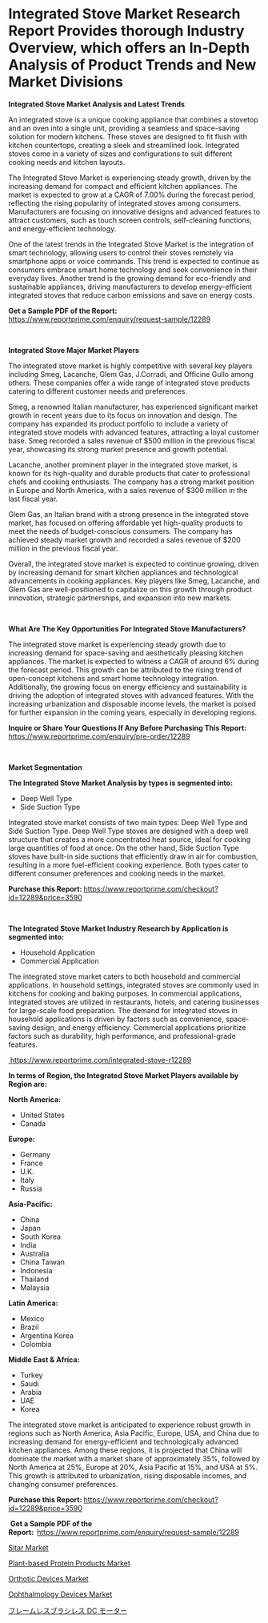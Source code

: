 <p><h1>Integrated Stove Market Research Report Provides thorough Industry Overview, which offers an In-Depth Analysis of Product Trends and New Market Divisions</h1></p><p><strong>Integrated Stove Market Analysis and Latest Trends</strong></p>
<p><p>An integrated stove is a unique cooking appliance that combines a stovetop and an oven into a single unit, providing a seamless and space-saving solution for modern kitchens. These stoves are designed to fit flush with kitchen countertops, creating a sleek and streamlined look. Integrated stoves come in a variety of sizes and configurations to suit different cooking needs and kitchen layouts.</p><p>The Integrated Stove Market is experiencing steady growth, driven by the increasing demand for compact and efficient kitchen appliances. The market is expected to grow at a CAGR of 7.00% during the forecast period, reflecting the rising popularity of integrated stoves among consumers. Manufacturers are focusing on innovative designs and advanced features to attract customers, such as touch screen controls, self-cleaning functions, and energy-efficient technology.</p><p>One of the latest trends in the Integrated Stove Market is the integration of smart technology, allowing users to control their stoves remotely via smartphone apps or voice commands. This trend is expected to continue as consumers embrace smart home technology and seek convenience in their everyday lives. Another trend is the growing demand for eco-friendly and sustainable appliances, driving manufacturers to develop energy-efficient integrated stoves that reduce carbon emissions and save on energy costs.</p></p>
<p><strong>Get a Sample PDF of the Report:&nbsp;</strong> <a href="https://www.reportprime.com/enquiry/request-sample/12289">https://www.reportprime.com/enquiry/request-sample/12289</a></p>
<p>&nbsp;</p>
<p><strong>Integrated Stove Major Market Players</strong></p>
<p><p>The integrated stove market is highly competitive with several key players including Smeg, Lacanche, Glem Gas, J.Corradi, and Officine Gullo among others. These companies offer a wide range of integrated stove products catering to different customer needs and preferences.</p><p>Smeg, a renowned Italian manufacturer, has experienced significant market growth in recent years due to its focus on innovation and design. The company has expanded its product portfolio to include a variety of integrated stove models with advanced features, attracting a loyal customer base. Smeg recorded a sales revenue of $500 million in the previous fiscal year, showcasing its strong market presence and growth potential.</p><p>Lacanche, another prominent player in the integrated stove market, is known for its high-quality and durable products that cater to professional chefs and cooking enthusiasts. The company has a strong market position in Europe and North America, with a sales revenue of $300 million in the last fiscal year.</p><p>Glem Gas, an Italian brand with a strong presence in the integrated stove market, has focused on offering affordable yet high-quality products to meet the needs of budget-conscious consumers. The company has achieved steady market growth and recorded a sales revenue of $200 million in the previous fiscal year.</p><p>Overall, the integrated stove market is expected to continue growing, driven by increasing demand for smart kitchen appliances and technological advancements in cooking appliances. Key players like Smeg, Lacanche, and Glem Gas are well-positioned to capitalize on this growth through product innovation, strategic partnerships, and expansion into new markets.</p></p>
<p>&nbsp;</p>
<p><strong>What Are The Key Opportunities For Integrated Stove Manufacturers?</strong></p>
<p><p>The integrated stove market is experiencing steady growth due to increasing demand for space-saving and aesthetically pleasing kitchen appliances. The market is expected to witness a CAGR of around 6% during the forecast period. This growth can be attributed to the rising trend of open-concept kitchens and smart home technology integration. Additionally, the growing focus on energy efficiency and sustainability is driving the adoption of integrated stoves with advanced features. With the increasing urbanization and disposable income levels, the market is poised for further expansion in the coming years, especially in developing regions.</p></p>
<p><strong>Inquire or Share Your Questions If Any Before Purchasing This Report:</strong> <a href="https://www.reportprime.com/enquiry/pre-order/12289">https://www.reportprime.com/enquiry/pre-order/12289</a></p>
<p>&nbsp;</p>
<p><strong>Market Segmentation</strong></p>
<p><strong>The Integrated Stove Market Analysis by types is segmented into:</strong></p>
<p><ul><li>Deep Well Type</li><li>Side Suction Type</li></ul></p>
<p><p>Integrated stove market consists of two main types: Deep Well Type and Side Suction Type. Deep Well Type stoves are designed with a deep well structure that creates a more concentrated heat source, ideal for cooking large quantities of food at once. On the other hand, Side Suction Type stoves have built-in side suctions that efficiently draw in air for combustion, resulting in a more fuel-efficient cooking experience. Both types cater to different consumer preferences and cooking needs in the market.</p></p>
<p><strong>Purchase this Report:&nbsp;</strong><a href="https://www.reportprime.com/checkout?id=12289&price=3590">https://www.reportprime.com/checkout?id=12289&price=3590</a></p>
<p>&nbsp;</p>
<p><strong>The Integrated Stove Market Industry Research by Application is segmented into:</strong></p>
<p><ul><li>Household Application</li><li>Commercial Application</li></ul></p>
<p><p>The integrated stove market caters to both household and commercial applications. In household settings, integrated stoves are commonly used in kitchens for cooking and baking purposes. In commercial applications, integrated stoves are utilized in restaurants, hotels, and catering businesses for large-scale food preparation. The demand for integrated stoves in household applications is driven by factors such as convenience, space-saving design, and energy efficiency. Commercial applications prioritize factors such as durability, high performance, and professional-grade features.</p></p>
<p><a href="https://www.reportprime.com/integrated-stove-r12289">&nbsp;https://www.reportprime.com/integrated-stove-r12289</a></p>
<p><strong>In terms of Region, the Integrated Stove Market Players available by Region are:</strong></p>
<p>
    <p> <strong> North America: </strong>
        <ul>
            <li>United States</li>
            <li>Canada</li>
        </ul>
        </p> 
    <p> <strong> Europe: </strong>
        <ul>
            <li>Germany</li>
            <li>France</li>
            <li>U.K.</li>
            <li>Italy</li>
            <li>Russia</li>
        </ul>
        </p> 
    <p> <strong> Asia-Pacific: </strong>
        <ul>
            <li>China</li>
            <li>Japan</li>
            <li>South Korea</li>
            <li>India</li>
            <li>Australia</li>
            <li>China Taiwan</li>
            <li>Indonesia</li>
            <li>Thailand</li>
            <li>Malaysia</li>
        </ul>
        </p> 
    <p> <strong> Latin America: </strong>
        <ul>
            <li>Mexico</li>
            <li>Brazil</li>
            <li>Argentina Korea</li>
            <li>Colombia</li>
        </ul>
        </p> 
    <p> <strong> Middle East & Africa: </strong>
        <ul>
            <li>Turkey</li>
            <li>Saudi</li>
            <li>Arabia</li>
            <li>UAE</li>
            <li>Korea</li>
        </ul>
    </p>
    </p>
<p><p>The integrated stove market is anticipated to experience robust growth in regions such as North America, Asia Pacific, Europe, USA, and China due to increasing demand for energy-efficient and technologically advanced kitchen appliances. Among these regions, it is projected that China will dominate the market with a market share of approximately 35%, followed by North America at 25%, Europe at 20%, Asia Pacific at 15%, and USA at 5%. This growth is attributed to urbanization, rising disposable incomes, and changing consumer preferences.</p></p>
<p><strong>Purchase this Report: </strong><a href="https://www.reportprime.com/checkout?id=12289&price=3590">https://www.reportprime.com/checkout?id=12289&price=3590</a></p>
<p>&nbsp;<strong>Get a Sample PDF of the Report:&nbsp;&nbsp;</strong><a href="https://www.reportprime.com/enquiry/request-sample/12289">https://www.reportprime.com/enquiry/request-sample/12289</a></p>
<p><strong></strong></p>
<p><p><a href="https://github.com/wybrqqeb6/Market-Research-Report-List-1/blob/main/sitar-market.md">Sitar Market</a></p><p><a href="https://medium.com/@emiliomartelli542/insights-into-plant-based-protein-products-market-share-and-competitive-landscape-for-period-from-f1c726ed4f5a">Plant-based Protein Products Market</a></p><p><a href="https://issuu.com/reportprime-2/docs/orthotic-devices-market-size-2030.pptx">Orthotic Devices Market</a></p><p><a href="https://issuu.com/reportprime-2/docs/ophthalmology-devices-market-size-2030.pptx">Ophthalmology Devices Market</a></p><p><a href="https://medium.com/@clairhane2018/%E3%83%95%E3%83%AC%E3%83%BC%E3%83%A0%E3%83%AC%E3%82%B9-%E3%83%96%E3%83%A9%E3%82%B7%E3%83%AC%E3%82%B9dc%E3%83%A2%E3%83%BC%E3%82%BF%E3%83%BC%E5%B8%82%E5%A0%B4-%E5%B8%82%E5%A0%B4%E3%82%BB%E3%82%B0%E3%83%A1%E3%83%B3%E3%83%86%E3%83%BC%E3%82%B7%E3%83%A7%E3%83%B3-%E5%9C%B0%E7%90%86%E7%9A%84%E5%9C%B0%E5%9F%9F%E3%81%8A%E3%82%88%E3%81%B32031%E5%B9%B4%E3%81%BE%E3%81%A7%E3%81%AE%E5%B8%82%E5%A0%B4%E4%BA%88%E6%B8%AC-c5e9d1cb64ef">フレームレスブラシレス DC モーター</a></p></p>